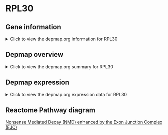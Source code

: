 <h1>RPL30</h1>

<h2>Gene information</h2>
<details>
  <summary>Click to view the depmap.org information for RPL30</summary>
  <iframe src="https://depmap.org/portal/gene/RPL30?tab=about" style="border:none;width:100%;height:800px"></iframe>
</details>

<h2>Depmap overview</h2>
<details>
  <summary>Click to view the depmap.org summary for RPL30</summary>
  <iframe src="https://depmap.org/portal/gene/RPL30?tab=overview" style="border:none;width:100%;height:800px"></iframe>
</details>

<h2>Depmap expression</h2>
<details>
  <summary>Click to view the depmap.org expression data for RPL30</summary>
  <iframe src="https://depmap.org/portal/gene/RPL30?tab=characterization" style="border:none;width:100%;height:800px"></iframe>
</details>



<h2>Reactome Pathway diagram</h2>
<a href="https://reactome.org/PathwayBrowser/#/R-HSA-975957" target="_BLANK">Nonsense Mediated Decay (NMD) enhanced by the Exon Junction Complex (EJC)</a>



